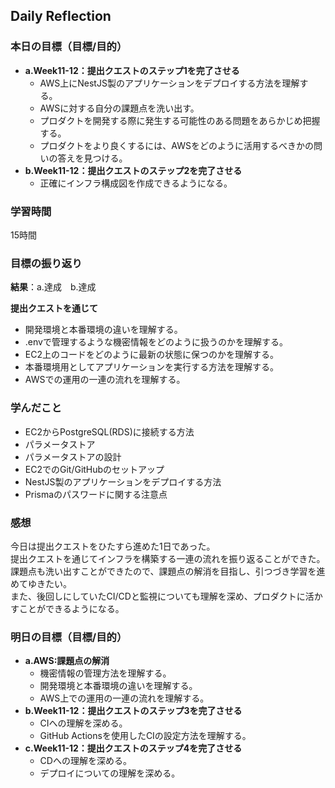 ## Daily Reflection

### 本日の目標（目標/目的）
- **a.Week11-12：提出クエストのステップ1を完了させる**
  - AWS上にNestJS製のアプリケーションをデプロイする方法を理解する。
  - AWSに対する自分の課題点を洗い出す。
  - プロダクトを開発する際に発生する可能性のある問題をあらかじめ把握する。
  - プロダクトをより良くするには、AWSをどのように活用するべきかの問いの答えを見つける。
- **b.Week11-12：提出クエストのステップ2を完了させる**
  - 正確にインフラ構成図を作成できるようになる。

### 学習時間
15時間

### 目標の振り返り
**結果**：a.達成　b.達成

**提出クエストを通じて**  
- 開発環境と本番環境の違いを理解する。
- .envで管理するような機密情報をどのように扱うのかを理解する。
- EC2上のコードをどのように最新の状態に保つのかを理解する。
- 本番環境用としてアプリケーションを実行する方法を理解する。
- AWSでの運用の一連の流れを理解する。

### 学んだこと
- EC2からPostgreSQL(RDS)に接続する方法
- パラメータストア
- パラメータストアの設計
- EC2でのGit/GitHubのセットアップ
- NestJS製のアプリケーションをデプロイする方法
- Prismaのパスワードに関する注意点

### 感想
今日は提出クエストをひたすら進めた1日であった。  
提出クエストを通じてインフラを構築する一連の流れを振り返ることができた。  
課題点も洗い出すことができたので、課題点の解消を目指し、引つづき学習を進めてゆきたい。  
また、後回しにしていたCI/CDと監視についても理解を深め、プロダクトに活かすことができるようになる。

### 明日の目標（目標/目的）
- **a.AWS:課題点の解消**  
  - 機密情報の管理方法を理解する。
  - 開発環境と本番環境の違いを理解する。
  - AWS上での運用の一連の流れを理解する。
- **b.Week11-12：提出クエストのステップ3を完了させる**  
  - CIへの理解を深める。
  - GitHub Actionsを使用したCIの設定方法を理解する。
- **c.Week11-12：提出クエストのステップ4を完了させる**  
  - CDへの理解を深める。
  - デプロイについての理解を深める。
